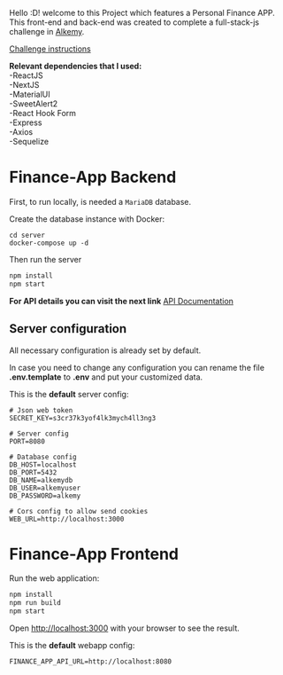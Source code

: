 Hello :D! welcome to this Project which features a Personal Finance APP.    
This front-end and back-end was created to complete a full-stack-js challenge in [Alkemy](https://www.alkemy.org/).  

[Challenge instructions](https://drive.google.com/file/d/1xR92xRBg8uQDbdajch0sVb9xa4VtHXtU/view?pli=1)

__Relevant dependencies that I used:__    
-ReactJS    
-NextJS   
-MaterialUI   
-SweetAlert2  
-React Hook Form    
-Express    
-Axios    
-Sequelize

# Finance-App Backend
First, to run locally, is needed a `MariaDB` database.

Create the database instance with Docker:
```
cd server
docker-compose up -d
```

Then run the server
```bash
npm install
npm start
```

__For API details you can visit the next link__
[API Documentation](https://documenter.getpostman.com/view/11898595/UVyxRtwT) 

## Server configuration
All necessary configuration is already set by default.

In case you need to change any configuration you can rename the file __.env.template__ to __.env__ and put your customized data.

This is the __default__ server config:
```
# Json web token
SECRET_KEY=s3cr37k3yof4lk3mych4ll3ng3

# Server config
PORT=8080

# Database config
DB_HOST=localhost
DB_PORT=5432
DB_NAME=alkemydb
DB_USER=alkemyuser
DB_PASSWORD=alkemy

# Cors config to allow send cookies
WEB_URL=http://localhost:3000

```

# Finance-App Frontend
Run the web application:

```bash
npm install
npm run build
npm start
```
Open [http://localhost:3000](http://localhost:3000) with your browser to see the result.


This is the __default__ webapp config:
```
FINANCE_APP_API_URL=http://localhost:8080
```
